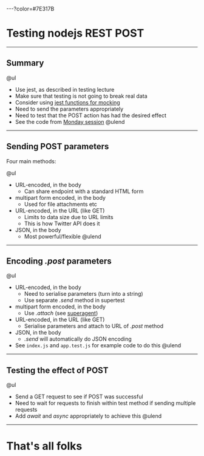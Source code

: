 ---?color=#7E317B

# Testing nodejs REST POST

---

## Summary

@ul
- Use jest, as described in testing lecture
- Make sure that testing is not going to break real data 
- Consider using [jest functions for mocking](https://jestjs.io/docs/en/mock-functions.html)
- Need to send the parameters appropriately
- Need to test that the POST action has had the desired effect
- See the code from [Monday session](https://github.com/stevenaeola/Prog1920/tree/master/Monday/routing)
@ulend

---

## Sending POST parameters

Four main methods:

@ul
- URL-encoded, in the body
  - Can share endpoint with a standard HTML form
- multipart form encoded, in the body
  - Used for file attachments etc
- URL-encoded, in the URL (like GET)
  - Limits to data size due to URL limits
  - This is how Twitter API does it
- JSON, in the body
  - Most powerful/flexible
@ulend

---

## Encoding _.post_ parameters 

@ul
- URL-encoded, in the body
  - Need to serialise parameters (turn into a string)
  - Use separate _.send_ method in supertest
- multipart form encoded, in the body
  - Use _.attach_ (see [superagent](http://visionmedia.github.io/superagent/#multipart-requests))
- URL-encoded, in the URL (like GET)
  - Serialise parameters and attach to URL of _.post_ method
- JSON, in the body
  - _.send_ will automatically do JSON encoding
- See `index.js` and `app.test.js` for example code to do this
@ulend

---

## Testing the effect of POST

@ul
- Send a GET request to see if POST was successful
- Need to wait for requests to finish within test method if sending multiple requests
- Add _await_ and _async_ appropriately to achieve this
@ulend

---

# That's all folks
